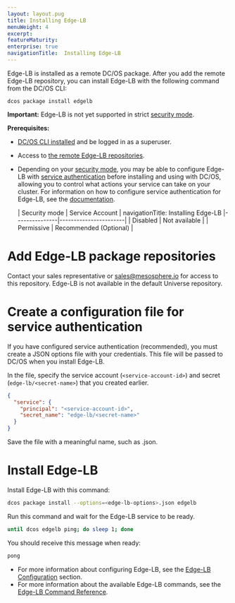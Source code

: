 ```yaml
---
layout: layout.pug
title: Installing Edge-LB
menuWeight: 4
excerpt:
featureMaturity:
enterprise: true
navigationTitle:  Installing Edge-LB
---
```


Edge-LB is installed as a remote DC/OS package. After you add the remote Edge-LB repository, you can install Edge-LB with the following command from the DC/OS CLI:

```
dcos package install edgelb
```

**Important:** Edge-LB is not yet supported in strict [security mode](/docs/1.10/overview/security/security-modes/).

**Prerequisites:**

-  [DC/OS CLI installed](/docs/1.10/cli/install/) and be logged in as a superuser.
-  Access to [the remote Edge-LB repositories](https://support.mesosphere.com/hc/en-us/articles/213198586).
-  Depending on your [security mode](/docs/1.10/overview/security/security-modes/), you may be able to configure Edge-LB with [service authentication](/docs/1.10/security/service-auth/) before installing and using with DC/OS, allowing you to control what actions your service can take on your cluster. For information on how to configure service authentication for Edge-LB, see the [documentation](/docs/1.10/networking/edge-lb/auth).

   | Security mode | Service Account |
navigationTitle:  Installing Edge-LB
   |---------------|-----------------------|
   | Disabled      | Not available   |
   | Permissive    | Recommended (Optional)   |

# Add Edge-LB package repositories
Contact your sales representative or sales@mesosphere.io for access to this repository. Edge-LB is not available in the default Universe repository.

# <a name="create-json"></a>Create a configuration file for service authentication
If you have configured service authentication (recommended), you must create a JSON options file with your credentials. This file will be passed to DC/OS when you install Edge-LB.

In the file, specify the service account (`<service-account-id>`) and secret (`edge-lb/<secret-name>`) that you created earlier.

```json
{
  "service": {
    "principal": "<service-account-id>",
    "secret_name": "edge-lb/<secret-name>"
  }
}
```

Save the file with a meaningful name, such as  <edge-lb-options>.json.

# <a name="install-edge-lb"></a>Install Edge-LB
Install Edge-LB with this command:

```bash
dcos package install --options=<edge-lb-options>.json edgelb
```

Run this command and wait for the Edge-LB service to be ready.

```bash
until dcos edgelb ping; do sleep 1; done
```

You should receive this message when ready:

```bash
pong
```

- For more information about configuring Edge-LB, see the [Edge-LB Configuration](/docs/1.10/networking/edge-lb/configuration) section.
- For more information about the available Edge-LB commands, see the [Edge-LB Command Reference](/docs/1.10/cli/command-reference/dcos-edgelb/).

